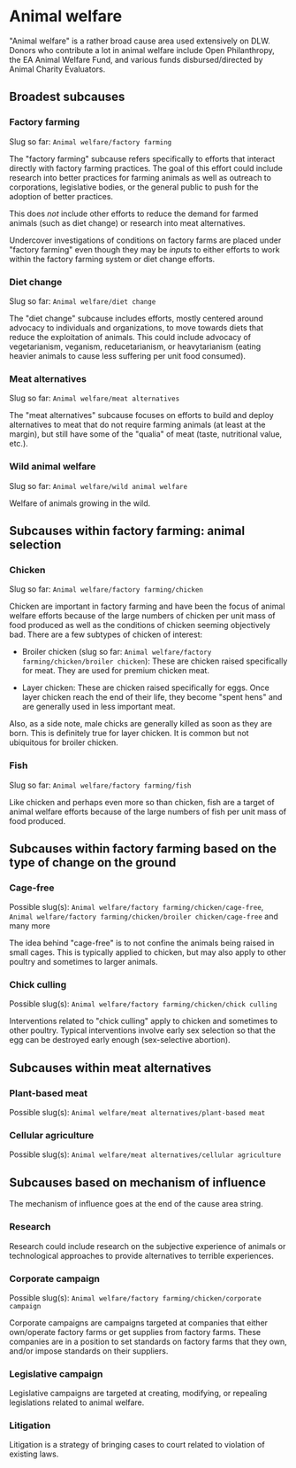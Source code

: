 # Animal welfare

"Animal welfare" is a rather broad cause area used extensively on
DLW. Donors who contribute a lot in animal welfare include Open
Philanthropy, the EA Animal Welfare Fund, and various funds
disbursed/directed by Animal Charity Evaluators.

## Broadest subcauses

### Factory farming

Slug so far: `Animal welfare/factory farming`

The "factory farming" subcause refers specifically to efforts that
interact directly with factory farming practices. The goal of this
effort could include research into better practices for farming
animals as well as outreach to corporations, legislative bodies, or
the general public to push for the adoption of better practices.

This does *not* include other efforts to reduce the demand for farmed
animals (such as diet change) or research into meat alternatives.

Undercover investigations of conditions on factory farms are placed
under "factory farming" even though they may be *inputs* to either
efforts to work within the factory farming system or diet change
efforts.

### Diet change

Slug so far: `Animal welfare/diet change`

The "diet change" subcause includes efforts, mostly centered around
advocacy to individuals and organizations, to move towards diets that
reduce the exploitation of animals. This could include advocacy of
vegetarianism, veganism, reducetarianism, or heavytarianism (eating
heavier animals to cause less suffering per unit food consumed).

### Meat alternatives

Slug so far: `Animal welfare/meat alternatives`

The "meat alternatives" subcause focuses on efforts to build and
deploy alternatives to meat that do not require farming animals (at
least at the margin), but still have some of the "qualia" of meat
(taste, nutritional value, etc.).

### Wild animal welfare

Slug so far: `Animal welfare/wild animal welfare`

Welfare of animals growing in the wild.

## Subcauses within factory farming: animal selection

### Chicken

Slug so far: `Animal welfare/factory farming/chicken`

Chicken are important in factory farming and have been the focus of
animal welfare efforts because of the large numbers of chicken per
unit mass of food produced as well as the conditions of chicken seeming
objectively bad. There are a few subtypes of chicken of interest:

* Broiler chicken (slug so far:
  `Animal welfare/factory farming/chicken/broiler chicken`):
  These are chicken raised
  specifically for meat. They are used for premium chicken meat.
 
* Layer chicken: These are chicken raised specifically for eggs. Once
  layer chicken reach the end of their life, they become "spent hens"
  and are generally used in less important meat.

Also, as a side note, male chicks are generally killed as soon as they
are born. This is definitely true for layer chicken. It is common but
not ubiquitous for broiler chicken.

### Fish

Slug so far: `Animal welfare/factory farming/fish`

Like chicken and perhaps even more so than chicken, fish are a target
of animal welfare efforts because of the large numbers of fish per
unit mass of food produced.

## Subcauses within factory farming based on the type of change on the ground

### Cage-free

Possible slug(s): `Animal welfare/factory farming/chicken/cage-free`,
`Animal welfare/factory farming/chicken/broiler chicken/cage-free` and
many more

The idea behind "cage-free" is to not confine the animals being raised
in small cages. This is typically applied to chicken, but may also
apply to other poultry and sometimes to larger animals.

### Chick culling

Possible slug(s): `Animal welfare/factory farming/chicken/chick culling`

Interventions related to "chick culling" apply to chicken and
sometimes to other poultry. Typical interventions involve early sex
selection so that the egg can be destroyed early enough (sex-selective
abortion).

## Subcauses within meat alternatives

### Plant-based meat

Possible slug(s): `Animal welfare/meat alternatives/plant-based meat`

### Cellular agriculture

Possible slug(s): `Animal welfare/meat alternatives/cellular agriculture`

## Subcauses based on mechanism of influence

The mechanism of influence goes at the end of the cause area string.

### Research

Research could include research on the subjective experience of
animals or technological approaches to provide alternatives to
terrible experiences.

### Corporate campaign

Possible slug(s): `Animal welfare/factory farming/chicken/corporate campaign`

Corporate campaigns are campaigns targeted at companies that either
own/operate factory farms or get supplies from factory farms. These
companies are in a position to set standards on factory farms that
they own, and/or impose standards on their suppliers.

### Legislative campaign

Legislative campaigns are targeted at creating, modifying, or
repealing legislations related to animal welfare.

### Litigation

Litigation is a strategy of bringing cases to court related to
violation of existing laws.
